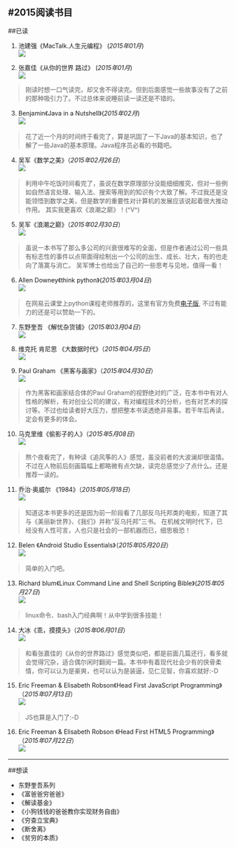 #2015阅读书目
---
##已读
1.  池建强《MacTalk.人生元编程》  (*2015年01月*)  
![](http://img3.douban.com/lpic/s27219901.jpg)

2.  张嘉佳《从你的世界 路过》 (*2015年01月*)  
![](http://img3.douban.com/lpic/s27102925.jpg)
>	刚读时想一口气读完，却又舍不得读完。但到后面感觉一些故事没有了之前的那种吸引力了。不过总体来说睡前读一读还是不错的。

3.  Benjamin《Java in a Nutshell》(*2015年02月*)  
![](http://img3.douban.com/lpic/s27850440.jpg)
>	花了近一个月的时间终于看完了，算是巩固了一下Java的基本知识，也了解了一些Java的基本原理。Java程序员必看的书籍吧。

4.  吴军《数学之美》（*2015年02月26日*）  
![](http://img3.douban.com/lpic/s9114855.jpg)
>	利用中午吃饭时间看完了，虽说在数学原理部分没能细细推究，但对一些例如自然语言处理、输入法、搜索等用到的知识有个大致了解。不过我还是没能领悟到数学之美，但是数学的重要性对计算机的发展应该说起着很大推动作用。 其实我更喜欢《浪潮之巅》！(^V^)

5.  吴军《浪潮之巅》（*2015年02月30日*）  
![](http://img3.douban.com/lpic/s27876291.jpg)
>	虽说一本书写了那么多公司的兴衰很难写的全面，但是作者通过公司一些具有标志性的事件以点带面得绘制出一个公司的出生、成长、壮大，有的也走向了落寞与消亡。 吴军博士也给出了自己的一些思考与见地，值得一看！

6.  Allen Downey《think python》(*2015年03月04日*)  
![](http://img3.douban.com/lpic/s11363793.jpg)
>	在网易云课堂上python课程老师推荐的，这里有官方免费[电子版](http://www.greenteapress.com/thinkpython/thinkpython.html), 不过有能力的还是可以赞助一下的。

7.  东野奎吾 《解忧杂货铺》（*2015年03月04日*）  
![](http://img4.douban.com/lpic/s27284878.jpg)

8.  维克托 肯尼思 《大数据时代》（*2015年04月5日*）  
![](http://img3.douban.com/lpic/s24574862.jpg)

9.  Paul Graham 《黑客与画家》（*2015年04月30日*）  
![](http://img3.douban.com/lpic/s4669554.jpg)
>	作为黑客和画家结合体的Paul Graham的视野绝对的广泛，在本书中有对人性格的解析，有对创业公司的建议，有对编程技术的分析，也有对艺术的探讨等。不过也给读者好大压力，想把整本书读透绝非易事。若干年后再读，定会有更多的体会。

10.  马克里维《偷影子的人》（*2015年5月08日*）  
![](http://img4.douban.com/lpic/s10339418.jpg)
>	熬个夜看完了，有种读《追风筝的人》感觉，虽没前者的大波澜却很温情。不过在人物前后刻画篇幅上都略微有点欠缺，读完总感觉少了点什么。还是推荐一读的。

11.  乔治·奥威尔 《1984》（*2015年05月18日*）  
![](http://img4.douban.com/lpic/s4371408.jpg)
>	知道这本书更多的还是因为前一阶段看了几部反乌托邦类的电影，知道了其与《美丽新世界》、《我们》并称“反乌托邦”三书。 在机械文明时代下，已经没有人性可言，人也只是社会的一部机器而已，细思极恐！

12.  Belen 《Android Studio Essentials》（*2015年05月20日*）  
![](http://img4.douban.com/lpic/s28281346.jpg)
>	简单的入门吧。

13.  Richard blum《Linux Command Line and Shell Scripting Bible》(*2015年05月27日*)  
![](http://img3.douban.com/lpic/s28031823.jpg)
>	linux命令、bash入门经典啊！从中学到很多技能！

14.  大冰《乖，摸摸头》（*2015年06月01日*）  
![](http://img3.douban.com/lpic/s27466554.jpg)
>	和看张嘉佳的《从你的世界路过》感觉类似吧，都是前面几篇还行，看多就会觉得冗杂，适合偶尔闲时翻阅一篇。本书中有着现代社会少有的侠骨柔情，你可以认为是豪爽，也可以认为是装逼，见仁见智，你喜欢就好:-D

15.  Eric Freeman & Elisabeth Robson《Head First JavaScript Programming》（*2015年07月13日*）  
![](http://img4.douban.com/lpic/s27467749.jpg)
>	JS也算是入门了:-D

16.  Eric Freeman & Elisabeth Robson 《Head First HTML5 Programming》（*2015年07月22日*）  
![](http://img3.douban.com/lpic/s8334291.jpg)


---

##想读
* 东野奎吾系列
* 《富爸爸穷爸爸》
* 《解读基金》
* 《小狗钱钱的爸爸教你实现财务自由》
* 《穷查立宝典》
* 《断舍离》
* 《贫穷的本质》
